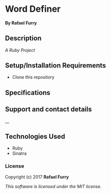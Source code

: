 # Word Definer

#### By Rafael Furry

## Description

_A Ruby Project_

## Setup/Installation Requirements

* Clone this repository

## Specifications


## Support and contact details

__

## Technologies Used

* Ruby
* Sinatra

### License

Copyright (c) 2017 **Rafael Furry**

*This software is licensed under the MIT license.*
